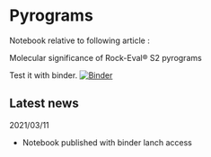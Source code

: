 # Pyrograms

Notebook relative to following article :

Molecular significance of Rock-Eval® S2 pyrograms

Test it with binder.
[![Binder](https://mybinder.org/badge_logo.svg)](https://mybinder.org/v2/gh/PBrockmann/Pyrograms/master)

## Latest news 

2021/03/11
 * Notebook published with binder lanch access
